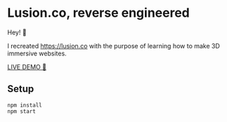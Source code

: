# Lusion.co, reverse engineered

Hey! 👋

I recreated https://lusion.co with the purpose of learning how to make 3D immersive websites. 

[LIVE DEMO 🚀](https://canxerian.com/lusion-reverse-engineered)

## Setup

```
npm install
npm start
```
